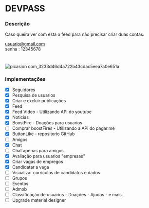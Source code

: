 # DEVPASS


### Descrição

Caso queira ver com esta o feed para não precisar criar duas contas.

usuario@gmail.com  
senha : 12345678 

#
![picasion com_3233d46d4a722b43cdac5eea7a0e651a](https://user-images.githubusercontent.com/53353354/61985087-e8cea200-afdd-11e9-9061-38a15a38a063.gif)


### Implementações
- [x] Seguidores
- [x] Pesquisa de usuarios
- [x] Criar e excluir publicações
- [x] Feed
- [x] Feed Video - Utilizando API do youtube
- [x] Noticias
- [x] BoostFire - Doações para usuarios
- [ ] Comprar boostFires - Utilizando a API do pagar.me
- [x] ButtonLike - repositorio GitHub
- [ ] Amigos
- [x] Chat 
- [ ] Chat apenas para amigos
- [x] Avaliação para usuarios "empresas"
- [x] Criar vagas de empregos
- [x] Candidatar a vaga
- [ ] Visualizar curriculos de candidatos e dados
- [ ] Grupos
- [ ] Eventos
- [ ] Admob
- [ ] Classificação de usuarios - Doações - Ajudas - e mais.
- [ ] Upgrade material designer
